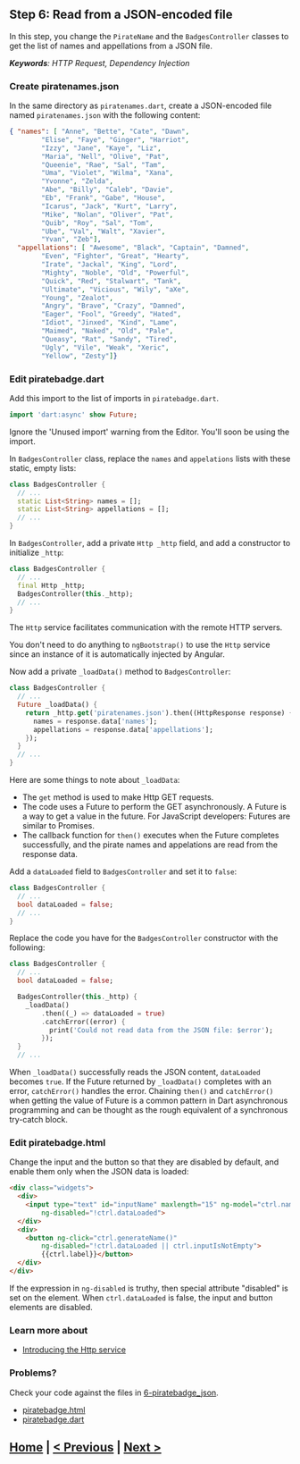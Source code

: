 ## Step 6: Read from a JSON-encoded file

In this step, you change the `PirateName` and the `BadgesController` classes to
get the list of names and appellations from a JSON file.

_**Keywords**: HTTP Request, Dependency Injection_

### Create piratenames.json

In the same directory as `piratenames.dart`, create a JSON-encoded file named
`piratenames.json` with the following content:

```JSON
{ "names": [ "Anne", "Bette", "Cate", "Dawn",
        "Elise", "Faye", "Ginger", "Harriot",
        "Izzy", "Jane", "Kaye", "Liz",
        "Maria", "Nell", "Olive", "Pat",
        "Queenie", "Rae", "Sal", "Tam",
        "Uma", "Violet", "Wilma", "Xana",
        "Yvonne", "Zelda",
        "Abe", "Billy", "Caleb", "Davie",
        "Eb", "Frank", "Gabe", "House",
        "Icarus", "Jack", "Kurt", "Larry",
        "Mike", "Nolan", "Oliver", "Pat",
        "Quib", "Roy", "Sal", "Tom",
        "Ube", "Val", "Walt", "Xavier",
        "Yvan", "Zeb"],
  "appellations": [ "Awesome", "Black", "Captain", "Damned",
        "Even", "Fighter", "Great", "Hearty",
        "Irate", "Jackal", "King", "Lord",
        "Mighty", "Noble", "Old", "Powerful",
        "Quick", "Red", "Stalwart", "Tank",
        "Ultimate", "Vicious", "Wily", "aXe",
        "Young", "Zealot",
        "Angry", "Brave", "Crazy", "Damned",
        "Eager", "Fool", "Greedy", "Hated",
        "Idiot", "Jinxed", "Kind", "Lame",
        "Maimed", "Naked", "Old", "Pale",
        "Queasy", "Rat", "Sandy", "Tired",
        "Ugly", "Vile", "Weak", "Xeric",
        "Yellow", "Zesty"]}
```

### Edit piratebadge.dart

Add this import to the list of imports in `piratebadge.dart`.

```Dart
import 'dart:async' show Future;
```

Ignore the 'Unused import' warning from the Editor. You'll soon be using the
import.

In `BadgesController` class, replace the `names` and `appelations` lists with
these static, empty lists:

```Dart
class BadgesController {
  // ...
  static List<String> names = [];
  static List<String> appellations = [];
  // ...
}
```

In `BadgesController`, add a private `Http _http` field, and add a constructor
to initialize `_http`:

```Dart
class BadgesController {
  // ...
  final Http _http;
  BadgesController(this._http);
  // ...
}
```

The `Http` service facilitates communication with the remote HTTP servers.

You don't need to do anything to `ngBootstrap()` to use the `Http` service
since an instance of it is automatically injected by Angular.

Now add a private `_loadData()` method to `BadgesController`:

```Dart
class BadgesController {
  // ...
  Future _loadData() {
    return _http.get('piratenames.json').then((HttpResponse response) {
      names = response.data['names'];
      appellations = response.data['appellations'];
    });
  }
  // ...
}
```

Here are some things to note about `_loadData`:

* The `get` method is used to make Http GET requests.
* The code uses a Future to perform the GET asynchronously. A Future is
a way to get a value in the future. For JavaScript developers: Futures are
similar to Promises.
* The callback function for `then()` executes when the Future completes
successfully, and the pirate names and appelations are read from the
response  data.

Add a `dataLoaded` field to `BadgesController` and set it to `false`:

```Dart
class BadgesController {
  // ...
  bool dataLoaded = false;
  // ...
}
```

Replace the code you have for the `BadgesController` constructor with the
following:

```Dart
class BadgesController {
  // ...
  bool dataLoaded = false;

  BadgesController(this._http) {
    _loadData()
        .then((_) => dataLoaded = true)
        .catchError((error) {
          print('Could not read data from the JSON file: $error');
        });
  }
  // ...
```

When `_loadData()` successfully reads the JSON content, `dataLoaded` becomes
`true`. If the Future returned by `_loadData()` completes with an error,
`catchError()` handles the error.  Chaining `then()` and `catchError()` when
getting the value of Future is a common pattern in Dart asynchronous
programming and can be thought as the rough equivalent of a synchronous
try-catch block.


### Edit piratebadge.html

Change the input and the button so that they are disabled by default, and enable
them only when the JSON data is loaded:

```HTML
<div class="widgets">
  <div>
    <input type="text" id="inputName" maxlength="15" ng-model="ctrl.name"
        ng-disabled="!ctrl.dataLoaded">
  </div>
  <div>
    <button ng-click="ctrl.generateName()"
        ng-disabled="!ctrl.dataLoaded || ctrl.inputIsNotEmpty">
        {{ctrl.label}}</button>
  </div>
</div>
```

If the expression in `ng-disabled` is truthy, then special attribute
"disabled" is set on the element. When `ctrl.dataLoaded` is false, the input
and button elements are disabled.

### Learn more about
 - [Introducing the Http service](https://github.com/angular/angular.dart.tutorial/wiki/Introducing-filters-and-services)

### Problems?
Check your code against the files in [6-piratebadge_json](../web/6-piratebadge_json).
- [piratebadge.html](../web/6-piratebadge_json/piratebadge.html)
- [piratebadge.dart](../web/6-piratebadge_json/piratebadge.dart)

## [Home](../README.md) | [< Previous](step-5.md) | [Next >](step-7.md)
